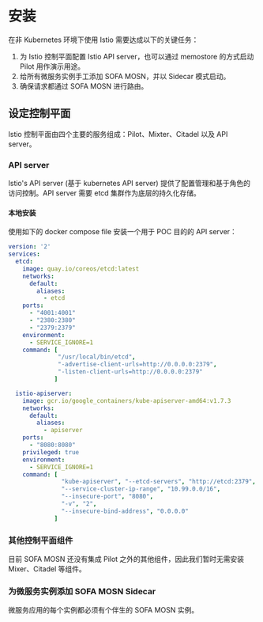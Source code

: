 # 安装

在非 Kubernetes 环境下使用 Istio 需要达成以下的关键任务：

1. 为 Istio 控制平面配置 Istio API server，也可以通过 memostore 的方式启动 Pilot 用作演示用途。
2. 给所有微服务实例手工添加 SOFA MOSN，并以 Sidecar 模式启动。
3. 确保请求都通过 SOFA MOSN 进行路由。

## 设定控制平面

Istio 控制平面由四个主要的服务组成：Pilot、Mixter、Citadel 以及 API server。

### API server

Istio's API server (基于 kubernetes API server) 提供了配置管理和基于角色的访问控制。API server 需要 etcd 集群作为底层的持久化存储。

#### 本地安装

使用如下的 docker compose file 安装一个用于 POC 目的的 API server：

```YAML
version: '2'
services:
  etcd:
    image: quay.io/coreos/etcd:latest
    networks:
      default:
        aliases:
          - etcd
    ports:
      - "4001:4001"
      - "2380:2380"
      - "2379:2379"
    environment:
      - SERVICE_IGNORE=1
    command: [
              "/usr/local/bin/etcd",
              "-advertise-client-urls=http://0.0.0.0:2379",
              "-listen-client-urls=http://0.0.0.0:2379"
             ]

  istio-apiserver:
    image: gcr.io/google_containers/kube-apiserver-amd64:v1.7.3
    networks:
      default:
        aliases:
          - apiserver
    ports:
      - "8080:8080"
    privileged: true
    environment:
      - SERVICE_IGNORE=1
    command: [
               "kube-apiserver", "--etcd-servers", "http://etcd:2379",
               "--service-cluster-ip-range", "10.99.0.0/16",
               "--insecure-port", "8080",
               "-v", "2",
               "--insecure-bind-address", "0.0.0.0"
             ]
```

### 其他控制平面组件

目前 SOFA MOSN 还没有集成 Pilot 之外的其他组件，因此我们暂时无需安装 Mixer、Citadel 等组件。

### 为微服务实例添加 SOFA MOSN Sidecar

微服务应用的每个实例都必须有个伴生的 SOFA MOSN 实例。

